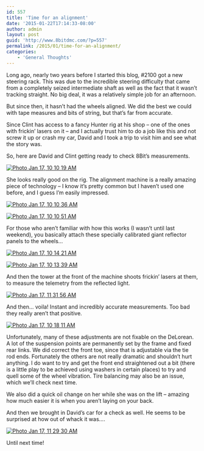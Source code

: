 ```yaml
---
id: 557
title: 'Time for an alignment'
date: '2015-01-22T17:14:33-08:00'
author: admin
layout: post
guid: 'http://www.8bitdmc.com/?p=557'
permalink: /2015/01/time-for-an-alignment/
categories:
    - 'General Thoughts'
---
```


Long ago, nearly two years before I started this blog, #2100 got a new steering rack. This was due to the incredible steering difficulty that came from a completely seized intermediate shaft as well as the fact that it wasn’t tracking straight. No big deal, it was a relatively simple job for an afternoon.

But since then, it hasn’t had the wheels aligned. We did the best we could with tape measures and bits of string, but that’s far from accurate.

Since Clint has access to a fancy Hunter rig at his shop – one of the ones with frickin’ lasers on it – and I actually trust him to do a job like this and not screw it up or crash my car, David and I took a trip to visit him and see what the story was.

So, here are David and Clint getting ready to check 8Bit’s measurements.

[![Photo Jan 17, 10 10 19 AM](https://jonnyborbs.github.io/assets/images/2015/01/Photo-Jan-17-10-10-19-AM-e1421974973571-300x225.jpg)](https://jonnyborbs.github.io/assets/images/2015/01/Photo-Jan-17-10-10-19-AM-e1421974973571.jpg)

She looks really good on the rig. The alignment machine is a really amazing piece of technology – I know it’s pretty common but I haven’t used one before, and I guess I’m easily impressed.

[![Photo Jan 17, 10 10 36 AM](https://jonnyborbs.github.io/assets/images/2015/01/Photo-Jan-17-10-10-36-AM-e1421974928938-300x225.jpg)](https://jonnyborbs.github.io/assets/images/2015/01/Photo-Jan-17-10-10-36-AM-e1421974928938.jpg)

[![Photo Jan 17, 10 10 51 AM](https://jonnyborbs.github.io/assets/images/2015/01/Photo-Jan-17-10-10-51-AM-e1421974899779-300x225.jpg)](https://jonnyborbs.github.io/assets/images/2015/01/Photo-Jan-17-10-10-51-AM-e1421974899779.jpg)

For those who aren’t familiar with how this works (I wasn’t until last weekend), you basically attach these specially calibrated giant reflector panels to the wheels…

[![Photo Jan 17, 10 14 21 AM](https://jonnyborbs.github.io/assets/images/2015/01/Photo-Jan-17-10-14-21-AM-300x225.jpg)](https://jonnyborbs.github.io/assets/images/2015/01/Photo-Jan-17-10-14-21-AM.jpg)

[![Photo Jan 17, 10 13 39 AM](https://jonnyborbs.github.io/assets/images/2015/01/Photo-Jan-17-10-13-39-AM-300x225.jpg)](https://jonnyborbs.github.io/assets/images/2015/01/Photo-Jan-17-10-13-39-AM.jpg)

And then the tower at the front of the machine shoots frickin’ lasers at them, to measure the telemetry from the reflected light.

[![Photo Jan 17, 11 31 56 AM](https://jonnyborbs.github.io/assets/images/2015/01/Photo-Jan-17-11-31-56-AM-e1421974860422-225x300.jpg)](https://jonnyborbs.github.io/assets/images/2015/01/Photo-Jan-17-11-31-56-AM-e1421974860422.jpg)

And then… voila! Instant and incredibly accurate measurements. Too bad they really aren’t that positive.

[![Photo Jan 17, 10 18 11 AM](https://jonnyborbs.github.io/assets/images/2015/01/Photo-Jan-17-10-18-11-AM-300x225.jpg)](https://jonnyborbs.github.io/assets/images/2015/01/Photo-Jan-17-10-18-11-AM.jpg)

Unfortunately, many of these adjustments are not fixable on the DeLorean. A lot of the suspension points are permanently set by the frame and fixed rear links. We did correct the front toe, since that is adjustable via the tie rod ends. Fortunately the others are not really dramatic and shouldn’t hurt anything. I do want to try and get the front end straightened out a bit (there is a little play to be achieved using washers in certain places) to try and quell some of the wheel vibration. Tire balancing may also be an issue, which we’ll check next time.

We also did a quick oil change on her while she was on the lift – amazing how much easier it is when you aren’t laying on your back.

And then we brought in David’s car for a check as well. He seems to be surprised at how out of whack it was….

[![Photo Jan 17, 11 29 30 AM](https://jonnyborbs.github.io/assets/images/2015/01/Photo-Jan-17-11-29-30-AM-300x225.jpg)](https://jonnyborbs.github.io/assets/images/2015/01/Photo-Jan-17-11-29-30-AM.jpg)

Until next time!